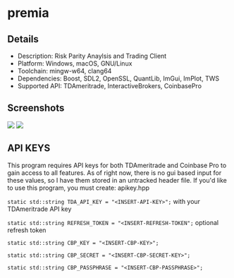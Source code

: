 # premia

Details
--------
- Description: Risk Parity Anaylsis and Trading Client
- Platform: Windows, macOS, GNU/Linux
- Toolchain: mingw-w64, clang64
- Dependencies: Boost, SDL2, OpenSSL, QuantLib, ImGui, ImPlot, TWS
- Supported API: TDAmeritrade, InteractiveBrokers, CoinbasePro

Screenshots
--------
![](https://i.ibb.co/X8cSy1T/C15-E0-A46-8357-4-D8-A-BD9-F-15-CDA776-AAF1.png)
![](https://i.ibb.co/NjdT3GS/49-C38803-E56-D-4648-9-F9-F-704-E661-C0-D7-C.png)

API KEYS
--------

This program requires API keys for both TDAmeritrade and Coinbase Pro to gain access to all features. As of right now, there is no gui based input for these values, so I have them stored in an untracked header file. If you'd like to use this program, you must create: apikey.hpp

`static std::string TDA_API_KEY = "<INSERT-API-KEY>";` with your TDAmeritrade API key

`static std::string REFRESH_TOKEN = "<INSERT-REFRESH-TOKEN";` optional refresh token

`static std::string CBP_KEY = "<INSERT-CBP-KEY>";`

`static std::string CBP_SECRET = "<INSERT-CBP-SECRET-KEY>";`

`static std::string CBP_PASSPHRASE = "<INSERT-CBP-PASSPHRASE>";`

